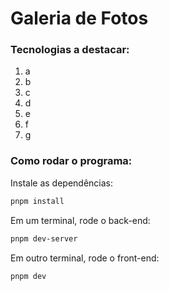 # Galeria de Fotos
### Tecnologias a destacar:
1. a
2. b
3. c
4. d
5. e
6. f
7. g
### Como rodar o programa:
Instale as dependências:
```bash
pnpm install
```
Em um terminal, rode o back-end:
```bash
pnpm dev-server
```
Em outro terminal, rode o front-end:
```bash
pnpm dev
```